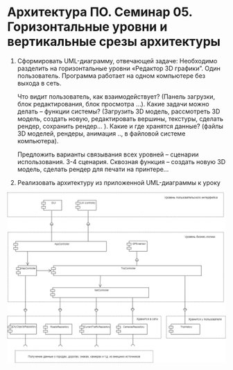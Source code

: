
# Архитектура ПО. Семинар 05.  Горизонтальные уровни и вертикальные срезы архитектуры 

1. Cформировать UML-диаграмму, отвечающей задаче: Необходимо разделить на горизонтальные уровни «Редактор 3D графики”. Один пользователь. Программа работает на одном компьютере без выхода в сеть.

    Что видит пользователь, как взаимодействует? (Панель загрузки, блок редактирования, блок просмотра …).
    Какие задачи можно делать – функции системы? (Загрузить 3D модель, рассмотреть 3D модель, создать новую, редактировать вершины, текстуры, сделать рендер, сохранить рендер… ).
    Какие и где хранятся данные? (файлы 3D моделей, рендеры, анимация .., в файловой системе компьютера).

    Предложить варианты связывания всех уровней – сценарии использования. 3-4 сценария. Сквозная функция – создать новую 3D модель, сделать рендер для печати на принтере…

2. Реализовать архитектуру из приложенной UML-диаграммы к уроку

![Изображение](/UML-diagram.jpg "UML-диаграмма")